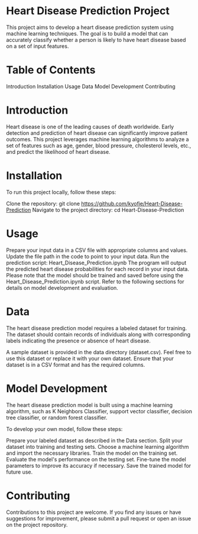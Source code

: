 # Heart Disease Prediction Project

This project aims to develop a heart disease prediction system using machine learning techniques. The goal is to build a model that can accurately classify whether a person is likely to have heart disease based on a set of input features.

# Table of Contents

Introduction
Installation
Usage
Data
Model Development
Contributing

# Introduction

Heart disease is one of the leading causes of death worldwide. Early detection and prediction of heart disease can significantly improve patient outcomes. This project leverages machine learning algorithms to analyze a set of features such as age, gender, blood pressure, cholesterol levels, etc., and predict the likelihood of heart disease.

# Installation

To run this project locally, follow these steps:

Clone the repository: git clone https://github.com/kyofie/Heart-Disease-Prediction
Navigate to the project directory: cd Heart-Disease-Prediction

# Usage

Prepare your input data in a CSV file with appropriate columns and values.
Update the file path in the code to point to your input data.
Run the prediction script: Heart_Disease_Prediction.ipynb
The program will output the predicted heart disease probabilities for each record in your input data.
Please note that the model should be trained and saved before using the Heart_Disease_Prediction.ipynb script. Refer to the following sections for details on model development and evaluation.

# Data

The heart disease prediction model requires a labeled dataset for training. The dataset should contain records of individuals along with corresponding labels indicating the presence or absence of heart disease.

A sample dataset is provided in the data directory (dataset.csv). Feel free to use this dataset or replace it with your own dataset. Ensure that your dataset is in a CSV format and has the required columns.

# Model Development

The heart disease prediction model is built using a machine learning algorithm, such as K Neighbors Classifier, support vector classifier, decision tree classifier, or random forest classifier.

To develop your own model, follow these steps:

Prepare your labeled dataset as described in the Data section.
Split your dataset into training and testing sets.
Choose a machine learning algorithm and import the necessary libraries.
Train the model on the training set.
Evaluate the model's performance on the testing set.
Fine-tune the model parameters to improve its accuracy if necessary.
Save the trained model for future use.

# Contributing

Contributions to this project are welcome. If you find any issues or have suggestions for improvement, please submit a pull request or open an issue on the project repository.
